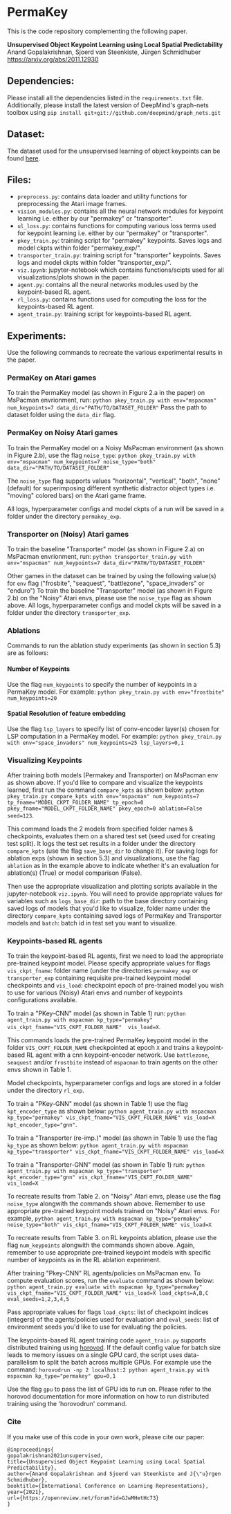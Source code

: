 # PermaKey
This is the code repository complementing the following paper. 

**Unsupervised Object Keypoint Learning using Local Spatial Predictability**  
Anand Gopalakrishnan, Sjoerd van Steenkiste, J&uuml;rgen Schmidhuber
https://arxiv.org/abs/2011.12930

## Dependencies:
Please install all the dependencies listed in the `requirements.txt` file. Additionally, please install the latest version of DeepMind's graph-nets toolbox using `pip install git+git://github.com/deepmind/graph_nets.git` 

## Dataset:
The dataset used for the unsupervised learning of object keypoints can be found [here](https://drive.google.com/file/d/1acothwSMI7ObOyZt3GfoMmrkjuTgHNT8/view?usp=sharing).

## Files:
* `preprocess.py`: contains data loader and utility functions for preprocessing the Atari image frames.
* `vision_modules.py`: contains all the neural network modules for keypoint learning i.e. either by our "permakey" or "transporter".
* `ul_loss.py`: contains functions for computing various loss terms used for keypoint learning i.e. either by our "permakey" or "transporter". 
* `pkey_train.py`: training script for "permakey" keypoints. Saves logs and model ckpts within folder "permakey_exp/".
* `transporter_train.py`: training script for "transporter" keypoints. Saves logs and model ckpts within folder "transporter_exp/".
* `viz.ipynb`: jupyter-notebook which contains functions/scipts used for all visualizations/plots shown in the paper.
* `agent.py`: contains all the neural networks modules used by the keypoint-based RL agent.
* `rl_loss.py`: contains functions used for computing the loss for the keypoints-based RL agent.
* `agent_train.py`: training script for keypoints-based RL agent.  


## Experiments:
Use the following commands to recreate the various experimental results in the paper.

### PermaKey on Atari games
To train the PermaKey model (as shown in Figure 2.a in the paper) on MsPacman envrionment, run: 
`python pkey_train.py with env="mspacman" num_keypoints=7 data_dir="PATH/TO/DATASET_FOLDER"` 
Pass the path to dataset folder using the `data_dir` flag.

### PermaKey on Noisy Atari games
To train the PermaKey model on a Noisy MsPacman environment (as shown in Figure 2.b), use the flag `noise_type`:
`python pkey_train.py with env="mspacman" num_keypoints=7 noise_type="both" data_dir="PATH/TO/DATASET_FOLDER"`

The `noise_type` flag supports values "horizontal", "vertical", "both", "none" (default) for superimposing different synthetic distractor object types i.e. "moving" colored bars) on the Atari game frame.

All logs, hyperparameter configs and model ckpts of a run will be saved in a folder under the directory `permakey_exp`.

### Transporter on (Noisy) Atari games
To train the baseline "Transporter" model (as shown in Figure 2.a) on MsPacman envrionment, run: 
`python transporter_train.py with env="mspacman" num_keypoints=7 data_dir="PATH/TO/DATASET_FOLDER"`

Other games in the dataset can be trained by using the following value(s) for `env` flag ("frosbite", "seaquest", "battlezone", "space_invaders" or "enduro")
To train the baseline "Transporter" model (as shown in Figure 2.b) on the "Noisy" Atari envs, please use the `noise_type` flag as shown above.
All logs, hyperparameter configs and model ckpts will be saved in a folder under the directory `transporter_exp`.

### Ablations
Commands to run the ablation study experiments (as shown in section 5.3) are as follows:

#### Number of Keypoints
Use the flag `num_keypoints` to specify the number of keypoints in a PermaKey model. For example: 
`python pkey_train.py with env="frostbite" num_keypoints=20` 

#### Spatial Resolution of feature embedding
Use the flag `lsp_layers` to specify list of conv-encoder layer(s) chosen for LSP computation in a PermaKey model. For example:
`python pkey_train.py with env="space_invaders" num_keypoints=25 lsp_layers=0,1` 

### Visualizing Keypoints
After training both models (Permakey and Transporter) on MsPacman env as shown above. If you'd like to compare and visualize the keypoints learned, first run the command `compare_kpts` as shown below: 
`python pkey_train.py compare_kpts with env="mspacman" num_keypoints=7 tp_fname="MODEL_CKPT_FOLDER_NAME" tp_epoch=0 pkey_fname="MODEL_CKPT_FOLDER_NAME" pkey_epoch=0 ablation=False seed=123`.  

This command loads the 2 models from specified folder names & checkpoints, evaluates them on a shared test set (seed used for creating test split). It logs the test set results in a folder under the directory `compare_kpts` (use the flag `save_base_dir` to change it). For saving logs for ablation exps (shown in section 5.3) and visualizations, use the flag `ablation` as in the example above to indicate whether it's an evaluation for ablation(s) (True) or model comparison (False).    

Then use the appropriate visualization and plotting scripts available in the jupyter-notebook `viz.ipynb`. You will need to provide appropriate values for variables such as `logs_base_dir`: path to the base directory containing saved logs of models that you'd like to visualize, folder name under the directory `compare_kpts` containing saved logs of PermaKey and Transporter models and `batch`: batch id in test set you want to visualize.

### Keypoints-based RL agents
To train the keypoint-based RL agents, first we need to load the appropriate pre-trained keypoint model. Please specify appropriate values for flags `vis_ckpt_fname`: folder name (under the directories `permakey_exp` or `transporter_exp` containing requisite pre-trained keypoint model checkpoints and `vis_load`: checkpoint epoch of pre-trained model you wish to use for various (Noisy) Atari envs and number of keypoints configurations available.  

To train a "PKey-CNN" model (as shown in Table 1) run:
`python agent_train.py with mspacman kp_type="permakey" vis_ckpt_fname="VIS_CKPT_FOLDER_NAME"  vis_load=X`. 

This commands loads the pre-trained PermaKey keypoint model in the folder `VIS_CKPT_FOLDER_NAME` checkpointed at epoch `X` and trains a keypoint-based RL agent with a cnn keypoint-encoder network. 
Use `battlezone`, `seaquest` and/or `frostbite` instead of `mspacman` to train agents on the other envs shown in Table 1.

Model checkpoints, hyperparameter configs and logs are stored in a folder under the directory `rl_exp`. 

To train a "PKey-GNN" model (as shown in Table 1) use the flag `kpt_encoder_type` as shown below:
`python agent_train.py with mspacman kp_type="permakey" vis_ckpt_fname="VIS_CKPT_FOLDER_NAME" vis_load=X kpt_encoder_type="gnn"`.

To train a "Transporter (re-imp.)" model (as shown in Table 1) use the flag `kp_type` as shown below:
`python agent_train.py with mspacman kp_type="transporter" vis_ckpt_fname="VIS_CKPT_FOLDER_NAME" vis_load=X`

To train a "Transporter-GNN" model (as shown in Table 1) run:
`python agent_train.py with mspacman kp_type="transporter" kpt_encoder_type="gnn" vis_ckpt_fname="VIS_CKPT_FOLDER_NAME" vis_load=X`

To recreate results from Table 2. on "Noisy" Atari envs, please use the flag `noise_type` alongwith the commands shown above. Remember to use appropriate pre-trained keypoint models trained on "Noisy" Atari envs. For example,
`python agent_train.py with mspacman kp_type="permakey" noise_type="both" vis_ckpt_fname="VIS_CKPT_FOLDER_NAME" vis_load=X`

To recreate results from Table 3. on RL keypoints ablation, please use the flag `num_keypoints` alongwith the commands shown above. Again, remember to use appropriate pre-trained keypoint models with specific number of keypoints as in the RL ablation experiment.   

After training "Pkey-CNN" RL agents/policies on MsPacman env. To compute evaluation scores, run the `evaluate` command as shown below:
`python agent_train.py evaluate with mspacman kp_type="permakey" vis_ckpt_fname="VIS_CKPT_FOLDER_NAME" vis_load=X load_ckpts=A,B,C eval_seeds=1,2,3,4,5`  

Pass appropriate values for flags `load_ckpts`: list of checkpoint indices (integers) of the agents/policies used for evaluation and `eval_seeds`: list of environment seeds you'd like to use for evaluating the policies.

The keypoints-based RL agent training code `agent_train.py` supports distributed training using [horovod](https://horovod.readthedocs.io/en/stable/). If the default config value for batch size leads to memory issues on a single GPU card, the script uses data-parallelism to split the batch across multiple GPUs. For example use the command:
`horovodrun -np 2 localhost:2 python agent_train.py with mspacman kp_type="permakey" gpu=0,1`

Use the flag `gpu` to pass the list of GPU ids to run on. Please refer to the horovod documentation for more information on how to run distributed training using the 'horovodrun' command.



### Cite
If you make use of this code in your own work, please cite our paper:
```
@inproceedings{
gopalakrishnan2021unsupervised,
title={Unsupervised Object Keypoint Learning using Local Spatial Predictability},
author={Anand Gopalakrishnan and Sjoerd van Steenkiste and J{\"u}rgen Schmidhuber},
booktitle={International Conference on Learning Representations},
year={2021},
url={https://openreview.net/forum?id=GJwMHetHc73}
}
```
